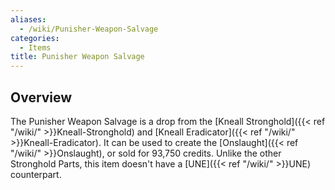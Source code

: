 ```yaml
---
aliases:
  - /wiki/Punisher-Weapon-Salvage
categories:
  - Items
title: Punisher Weapon Salvage
---
```


## Overview

The Punisher Weapon Salvage is a drop from the [Kneall Stronghold]({{< ref "/wiki/" >}}Kneall-Stronghold) and [Kneall Eradicator]({{< ref "/wiki/" >}}Kneall-Eradicator). It can be used to create the [Onslaught]({{< ref "/wiki/" >}}Onslaught), or sold for 93,750 credits. Unlike the other Stronghold Parts, this item doesn't have a [UNE]({{< ref "/wiki/" >}}UNE) counterpart.
